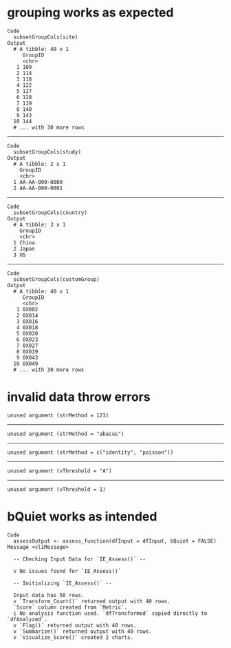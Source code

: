 # grouping works as expected

    Code
      subsetGroupCols(site)
    Output
      # A tibble: 40 x 1
         GroupID
         <chr>  
       1 109    
       2 114    
       3 118    
       4 122    
       5 127    
       6 128    
       7 139    
       8 140    
       9 143    
      10 144    
      # ... with 30 more rows

---

    Code
      subsetGroupCols(study)
    Output
      # A tibble: 2 x 1
        GroupID       
        <chr>         
      1 AA-AA-000-0000
      2 AA-AA-000-0001

---

    Code
      subsetGroupCols(country)
    Output
      # A tibble: 3 x 1
        GroupID
        <chr>  
      1 China  
      2 Japan  
      3 US     

---

    Code
      subsetGroupCols(customGroup)
    Output
      # A tibble: 40 x 1
         GroupID
         <chr>  
       1 0X002  
       2 0X014  
       3 0X016  
       4 0X018  
       5 0X020  
       6 0X023  
       7 0X027  
       8 0X039  
       9 0X043  
      10 0X049  
      # ... with 30 more rows

# invalid data throw errors

    unused argument (strMethod = 123)

---

    unused argument (strMethod = "abacus")

---

    unused argument (strMethod = c("identity", "poisson"))

---

    unused argument (vThreshold = "A")

---

    unused argument (vThreshold = 1)

# bQuiet works as intended

    Code
      assessOutput <- assess_function(dfInput = dfInput, bQuiet = FALSE)
    Message <cliMessage>
      
      -- Checking Input Data for `IE_Assess()` --
      
      v No issues found for `IE_Assess()`
      
      -- Initializing `IE_Assess()` --
      
      Input data has 50 rows.
      v `Transform_Count()` returned output with 40 rows.
      `Score` column created from `Metric`.
      i No analysis function used. `dfTransformed` copied directly to `dfAnalyzed`.
      v `Flag()` returned output with 40 rows.
      v `Summarize()` returned output with 40 rows.
      v `Visualize_Score()` created 2 charts.


